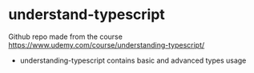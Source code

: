 # understand-typescript
Github repo made from the course https://www.udemy.com/course/understanding-typescript/ 

- understanding-typescript contains basic and advanced types usage
